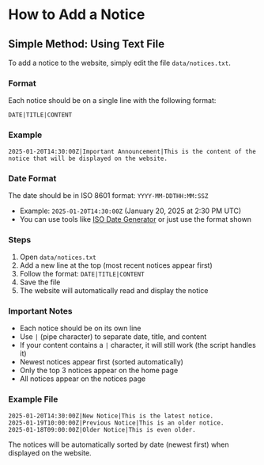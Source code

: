# How to Add a Notice

## Simple Method: Using Text File

To add a notice to the website, simply edit the file `data/notices.txt`.

### Format
Each notice should be on a single line with the following format:
```
DATE|TITLE|CONTENT
```

### Example
```
2025-01-20T14:30:00Z|Important Announcement|This is the content of the notice that will be displayed on the website.
```

### Date Format
The date should be in ISO 8601 format: `YYYY-MM-DDTHH:MM:SSZ`
- Example: `2025-01-20T14:30:00Z` (January 20, 2025 at 2:30 PM UTC)
- You can use tools like [ISO Date Generator](https://www.iso.org/iso-8601-date-and-time-format.html) or just use the format shown

### Steps
1. Open `data/notices.txt`
2. Add a new line at the top (most recent notices appear first)
3. Follow the format: `DATE|TITLE|CONTENT`
4. Save the file
5. The website will automatically read and display the notice

### Important Notes
- Each notice should be on its own line
- Use `|` (pipe character) to separate date, title, and content
- If your content contains a `|` character, it will still work (the script handles it)
- Newest notices appear first (sorted automatically)
- Only the top 3 notices appear on the home page
- All notices appear on the notices page

### Example File
```
2025-01-20T14:30:00Z|New Notice|This is the latest notice.
2025-01-19T10:00:00Z|Previous Notice|This is an older notice.
2025-01-18T09:00:00Z|Older Notice|This is even older.
```

The notices will be automatically sorted by date (newest first) when displayed on the website.

